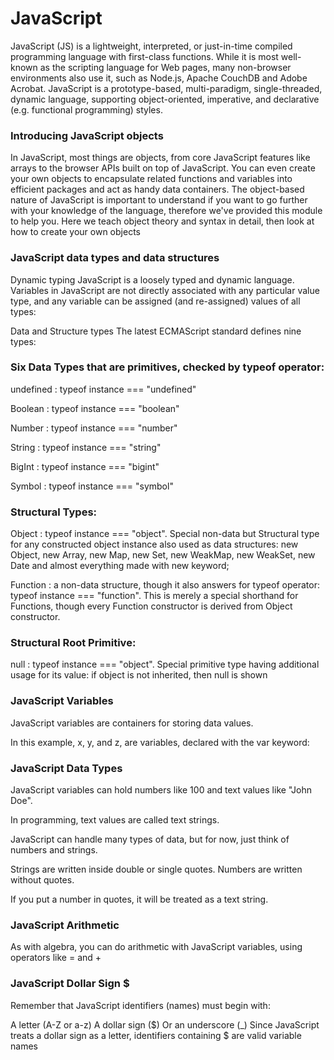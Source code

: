 # JavaScript

JavaScript (JS) is a lightweight, interpreted, or just-in-time compiled programming language with first-class functions. While it is most well-known as the scripting language for Web pages, many non-browser environments also use it, such as Node.js, Apache CouchDB and Adobe Acrobat. JavaScript is a prototype-based, multi-paradigm, single-threaded, dynamic language, supporting object-oriented, imperative, and declarative (e.g. functional programming) styles. 

### Introducing JavaScript objects
In JavaScript, most things are objects, from core JavaScript features like arrays to the browser APIs built on top of JavaScript. You can even create your own objects to encapsulate related functions and variables into efficient packages and act as handy data containers. The object-based nature of JavaScript is important to understand if you want to go further with your knowledge of the language, therefore we've provided this module to help you. Here we teach object theory and syntax in detail, then look at how to create your own objects

### JavaScript data types and data structures

Dynamic typing
JavaScript is a loosely typed and dynamic language. Variables in JavaScript are not directly associated with any particular value type, and any variable can be assigned (and re-assigned) values of all types:

Data and Structure types
The latest ECMAScript standard defines nine types:

### Six Data Types that are primitives, checked by typeof operator:

undefined : typeof instance === "undefined"

Boolean : typeof instance === "boolean"

Number : typeof instance === "number"

String : typeof instance === "string"

BigInt : typeof instance === "bigint"

Symbol : typeof instance === "symbol"

### Structural Types:
Object : typeof instance === "object". Special non-data but Structural type for any constructed object instance also used as data structures: new Object, new Array, new Map, new Set, new WeakMap, new WeakSet, new Date and almost everything made with new keyword;

Function : a non-data structure, though it also answers for typeof operator: typeof instance === "function". This is merely a special shorthand for Functions, though every Function constructor is derived from Object constructor.

### Structural Root Primitive:
null : typeof instance === "object". Special primitive type having additional usage for its value: if object is not inherited, then null is shown

### JavaScript Variables

JavaScript variables are containers for storing data values.

In this example, x, y, and z, are variables, declared with the var keyword:

### JavaScript Data Types
JavaScript variables can hold numbers like 100 and text values like "John Doe".

In programming, text values are called text strings.

JavaScript can handle many types of data, but for now, just think of numbers and strings.

Strings are written inside double or single quotes. Numbers are written without quotes.

If you put a number in quotes, it will be treated as a text string.

### JavaScript Arithmetic
As with algebra, you can do arithmetic with JavaScript variables, using operators like = and +


### JavaScript Dollar Sign $
Remember that JavaScript identifiers (names) must begin with:

A letter (A-Z or a-z)
A dollar sign ($)
Or an underscore (_)
Since JavaScript treats a dollar sign as a letter, identifiers containing $ are valid variable names
